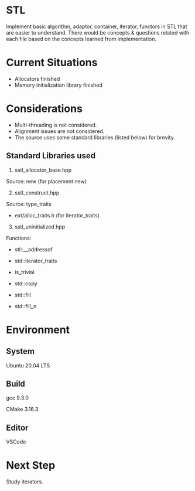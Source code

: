 # STL

Implement basic algorithm, adaptor, container, iterator, functors in STL that are easier to understand. There would be concepts & questions related with each file based on the concepts learned from implementation. 

# Current Situations

 - Allocators finished
 - Memory initialization library finished

# Considerations

 - Multi-threading is not considered. 
 - Alignment issues are not considered.
 - The source uses some standard libraries (listed below) for brevity. 

## Standard Libraries used

1. sstl_allocator_base.hpp

  Source: new (for placement new)

2. sstl_construct.hpp

  Source: type_traits
  - ext/alloc_traits.h (for iterator_traits)

3. sstl_uninitialized.hpp 
  
  Functions: 
  - stl::__addressof
  - std::iterator_traits
  - is_trivial

  - std::copy
  - std::fill
  - std::fill_n

# Environment

## System

Ubuntu 20.04 LTS

## Build

gcc 9.3.0

CMake 3.16.3

## Editor

VSCode

# Next Step

Study iterators.

